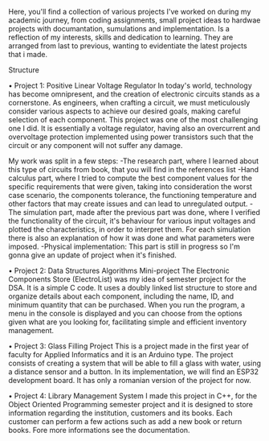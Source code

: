   Here, you'll find a collection of various projects I've worked on during my academic journey, from coding assignments, small project ideas to hardwae projects with documantation, sumulations and implementation.
Is a reflection of my interests, skills and dedication to learning. They are arranged from last to previous, wanting to evidentiate the latest projects that i made. 

  Structure
  
• Project 1: Positive Linear Voltage Regulator
  In today's world, technology has become omnipresent, and the creation of electronic circuits stands as a cornerstone. As engineers, when crafting a circuit, we must meticulously consider various aspects to achieve our desired goals, making 
  careful selection of each component. This project was one of the most challenging one I did. 
  It is essentially a voltage regulator, having also an overcurrent and overvoltage protection implemented using power transistors such that the circuit or any component will not suffer any damage.
  
  My work was split in a few steps:
  -The research part, where I learned about this type of circuits from book, that you will find in the references list
  -Hand calculus part, where I tried to compute the best component values for the specific requirements that were given, taking into consideration the worst case scenario, the components tolerance, the functioning temperature and other factors that may create issues
  and can lead to unregulated output.
  -The simulation part, made after the previous part was done, where I verified the functionality of the circuit, it's behaviour for various input voltages and plotted the characteristics, in order to interpret them. For each simulation there is also an explanation of 
  how it was done and what parameters were imposed.
  -Physical implementation: This part is still in progress so I'm gonna give an update of project when it's finished.

• Project 2: Data Structures Algorithms Mini-project
  The Electronic Components Store (ElectroList) was my idea of semester project for the DSA. It is a simple C code. It uses a doubly linked list structure to store and organize details about each component, including the name, ID, and minimum quantity that can be purchased. When you run the program, a menu in the console is displayed and you can choose from the options given what are you looking for, facilitating simple and efficient inventory management.  
  
• Project 3: Glass Filling Project
  This is a project made in the first year of faculty for Applied Informatics and it is an Arduino type. The project consists of creating a system that will be able to fill a glass with water, using a distance sensor and a button. In its implementation, we will find 
  an ESP32 development board. It has only a romanian version of the project for now.
  
• Project 4: Library Management System
  I made this project in C++, for the Object Oriented Programming semester project and it is designed to store information regarding the institution, customers and its books. Each customer can perform a few actions such as add a new book or return books. Fore more 
  informations see the documentation.

  
